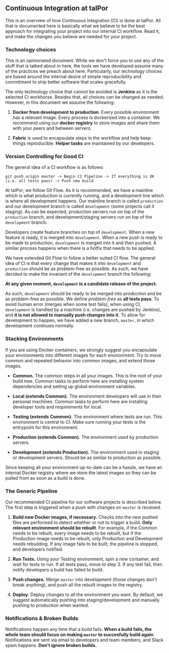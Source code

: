 ## Continuous Integration at talPor

This is an overview of how Continuous Integration (CI) is done at
talPor. All that is documented here is basically what we believe to be
the best approach for integrating your project into our internal CI
workflow. Read it, and make the changes you believe are needed for
your project.

### Technology choices

This is an opinionated document. While we don't force you to use any
of the stuff that is talked about in here, the tools we have developed
assume many of the practices we preach about here. Particularly, our
technology choices are based around the internal desire of simple
reproducibility and commitment to ship better software that scales
gracefully.

The only technology choice that cannot be avoided is **Jenkins** as it
is the selected CI workhorse. Besides that, all choices can be changed
as needed. However, in this document we assume the following:

1. **Docker from development to production**. Every possible
   environment has a relevant image. Every process is dockerized into
   a container. We recommend using our **docker registry** to store
   images and share them with your peers and between servers.

2. **Fabric** is used to encapsulate steps in the workflow and help
   keep things reproducible. **Helper tasks** are maintained by our
   developers.


### Version Controlling for Good CI

The general idea of a CI workflow is as follows:


`git push origin master -> Begin CI Pipeline -> If everything is OK
(i.e. all tests pass) -> Push new build`

At talPor, we follow Git Flow. As it is recommended, we have a
mainline which is what production is currently running, and a
development line which is where all development happens. Our mainline
branch is called `production` and our development branch is called
`development` (some projects call it staging). As can be expected,
production servers run on top of the `production` branch, and
development/staging servers run on top of the `development` branch.

Developers create feature branches on top of `development`. When a new
feature is ready, it is merged into `development`.  When a new push is
ready to be made to production, `development` is merged into it and
then pushed. A similar process happens when there is a hotfix that
needs to be applied.

We have extended Git Flow to follow a better suited CI flow. The
general idea of CI is that every change that makes it into
`development` and `production` should be as problem-free as
possible. As such, we have decided to make the invariant of the
`development` branch the following:

**At any given moment, `development` is a candidate release of the
  project.**

As such, `development` should be ready to be merged into *production*
and be as problem-free as possible. We define *problem-free* as **all
tests pass**. To avoid human error (merges when some test fails), when
using CI, `development` is handled by a machine (i.e. changes are
pushed by Jenkins), and **it is not allowed to manually push changes
into it**. To allow for development to happen, we have added a new
branch, `master`, in which development continues normally.

### Stacking Environments

If you are using Docker containers, we strongly suggest you
encapsulate your environments into different images for each
environment. Try to move common and repeated behavior into common
images, and extend those images.

- **Common.** The common steps in all your images. This is the root of
  your build tree. Common tasks to perform here are installing system
  dependencies and setting up global environment variables.

- **Local (extends Common).** The environment developers will use in
  their personal machines. Common tasks to perform here are installing
  developer tools and requirements for local.

- **Testing (extends Common).** The environment where tests are
  run. This environment is central to CI. Make sure running your tests
  is the entrypoint for this environment.

- **Production (extends Common).** The environment used by production
  servers.

- **Development (extends Production).** The environment used in
  staging or development servers. Should be as similar to production
  as possible.

Since keeping all your environment up-to-date can be a hassle, we have
an internal Docker registry where we store the latest images so they
can be pulled from as soon as a build is done.

### The Generic Pipeline

Our recommended CI pipeline for our software projects is described
below. The first step is triggered when a push with changes on
`master` is received.

1. **Build new Docker images, if necessary.** Checks into the new
   pushed files are performed to detect whether or not to trigger a
   build. **Only relevant environment should be rebuilt**. For
   example, if the Common needs to be rebuilt, every image needs to be
   rebuilt, but if the Production image needs to be rebuilt, only
   Production and Development needs rebuilding. If any image fails to
   be built, the pipeline is stopped, and developers notified.

2. **Run Tests.** Using your Testing environment, spin a new
   container, and wait for tests to run. If all tests pass, move to
   step 3. If any test fail, then notify developers a build has failed
   to build.

3. **Push changes.** Merge `master` into development (those changes
   don't break anything), and push all the rebuilt images to the
   registry.

4. **Deploy**. Deploy changes to all the environment you want. By
   default, we suggest automatically pushing into staging/development
   and manually pushing to production when wanted.

### Notifications & Broken Builds

Notifications happen any time that a build fails. **When a build
fails, the whole team should focus on making `master` to succesfully
build again**. Notifications are sent via email to developers and team
members, and Slack spam happens. **Don't ignore broken builds.**
